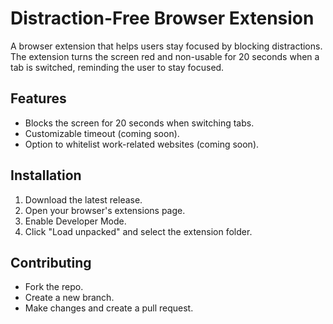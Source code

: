 # Distraction-Free Browser Extension

A browser extension that helps users stay focused by blocking distractions. The extension turns the screen red and non-usable for 20 seconds when a tab is switched, reminding the user to stay focused.

## Features
- Blocks the screen for 20 seconds when switching tabs.
- Customizable timeout (coming soon).
- Option to whitelist work-related websites (coming soon).

## Installation
1. Download the latest release.
2. Open your browser's extensions page.
3. Enable Developer Mode.
4. Click "Load unpacked" and select the extension folder.

## Contributing
- Fork the repo.
- Create a new branch.
- Make changes and create a pull request.

